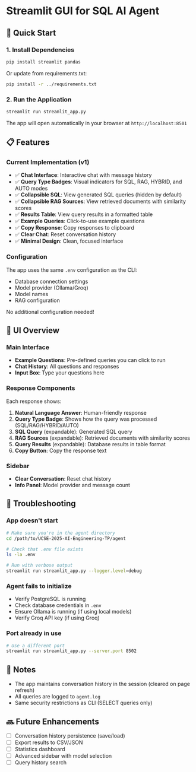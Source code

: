 # Streamlit GUI for SQL AI Agent

## 🚀 Quick Start

### 1. Install Dependencies

```bash
pip install streamlit pandas
```

Or update from requirements.txt:

```bash
pip install -r ../requirements.txt
```

### 2. Run the Application

```bash
streamlit run streamlit_app.py
```

The app will open automatically in your browser at `http://localhost:8501`

## 📋 Features

### Current Implementation (v1)

- ✅ **Chat Interface**: Interactive chat with message history
- ✅ **Query Type Badges**: Visual indicators for SQL, RAG, HYBRID, and AUTO modes
- ✅ **Collapsible SQL**: View generated SQL queries (hidden by default)
- ✅ **Collapsible RAG Sources**: View retrieved documents with similarity scores
- ✅ **Results Table**: View query results in a formatted table
- ✅ **Example Queries**: Click-to-use example questions
- ✅ **Copy Response**: Copy responses to clipboard
- ✅ **Clear Chat**: Reset conversation history
- ✅ **Minimal Design**: Clean, focused interface

### Configuration

The app uses the same `.env` configuration as the CLI:

- Database connection settings
- Model provider (Ollama/Groq)
- Model names
- RAG configuration

No additional configuration needed!

## 🎨 UI Overview

### Main Interface
- **Example Questions**: Pre-defined queries you can click to run
- **Chat History**: All questions and responses
- **Input Box**: Type your questions here

### Response Components
Each response shows:
1. **Natural Language Answer**: Human-friendly response
2. **Query Type Badge**: Shows how the query was processed (SQL/RAG/HYBRID/AUTO)
3. **SQL Query** (expandable): Generated SQL query
4. **RAG Sources** (expandable): Retrieved documents with similarity scores
5. **Query Results** (expandable): Database results in table format
6. **Copy Button**: Copy the response text

### Sidebar
- **Clear Conversation**: Reset chat history
- **Info Panel**: Model provider and message count

## 🔧 Troubleshooting

### App doesn't start
```bash
# Make sure you're in the agent directory
cd /path/to/UCSE-2025-AI-Engineering-TP/agent

# Check that .env file exists
ls -la .env

# Run with verbose output
streamlit run streamlit_app.py --logger.level=debug
```

### Agent fails to initialize
- Verify PostgreSQL is running
- Check database credentials in `.env`
- Ensure Ollama is running (if using local models)
- Verify Groq API key (if using Groq)

### Port already in use
```bash
# Use a different port
streamlit run streamlit_app.py --server.port 8502
```

## 📝 Notes

- The app maintains conversation history in the session (cleared on page refresh)
- All queries are logged to `agent.log`
- Same security restrictions as CLI (SELECT queries only)

## 🔜 Future Enhancements

- [ ] Conversation history persistence (save/load)
- [ ] Export results to CSV/JSON
- [ ] Statistics dashboard
- [ ] Advanced sidebar with model selection
- [ ] Query history search
